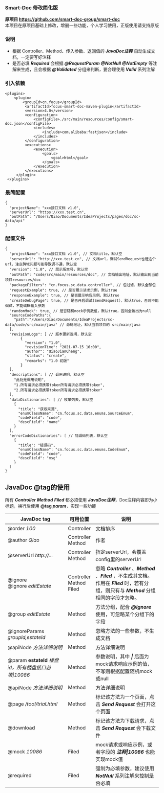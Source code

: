 ### Smart-Doc 修改简化版
**原项目 https://github.com/smart-doc-group/smart-doc**  
本项目在原项目基础上修改，增删一些功能，个人学习使用，正版使用请支持原版

### 说明
* 根据 Controller、Method、传入参数、返回值的 ***JavaDoc注释***
  自动生成文档，一定要写好注释
* 是否必填 ***Required*** 会根据 ***@RequestParam*** ***@NotNull***
  ***@NotEmpty*** 等注解来生成，且会根据 ***@Validated***
  分组来判断，要合理使用 ***Valid*** 系列注解

### 引入依赖
```
<plugins>
    <plugin>
        <groupId>cn.focus</groupId>
         <artifactId>focus-smart-doc-maven-plugin</artifactId>
         <version>4.0</version>
         <configuration>
             <configFile>./src/main/resources/config/smart-doc.json</configFile>
             <includes>
                 <include>com.alibaba:fastjson</include>
             </includes>
         </configuration>
         <executions>
             <execution>
                 <goals>
                     <goal>html</goal>
                 </goals>
             </execution>
         </executions>
     </plugin>
 </plugins>
```

### 最简配置
```
{
  "projectName": "xxx接口文档 v1.0",
  "serverUrl": "https://xxx.test.cn",
  "outPath": "/Users/Qiao/Documents/IdeaProjects/pages/doc/sc-data/api"
}
```

### 配置文件
```
{
  "projectName": "xxx接口文档 v1.0", // 文档title，默认空
  "serverUrl": "http://xxx.test.cn", // 文档url，调试SendRequest也是这个url，注意跨域问题可能导致调不通，默认空
  "version": "1.0", // 展示版本号，默认空
  "outPath": "code/src/main/resources/doc", // 文档输出地址，默认输出到当前项目resources/doc
  "packageFilters": "cn.focus.sc.data.controller", // 包过滤，默认全部包
  "requestExample": true, // 是否展示请求示例，默认true
  "responseExample": true, // 是否展示响应示例，默认true
  "createDebugPage": true, // 是否开启调试(SendRequest)，默认true，否则不能调试，不能编辑输入参数
  "randomMock": true, // 是否随机mock示例数值，默认true，否则全输出为null
  "sourceCodePaths":{
    "path":"/Users/Qiao/Documents/IdeaProjects/sc-data/code/src/main/java" // 源码地址，默认当前项目的 src/main/java
  },
  "revisionLogs": [ // 版本更新说明，默认空
       {
         "version": "1.0",
         "revisionTime": "2021-07-15 16:00",
         "author": "QiaoJianCheng",
         "status": "create",
         "remarks": "1.0 初版"
       }
  ],
  "descriptions": [ // 调用说明，默认空
    "此处是调用说明",
    "1.所有请求必须携带token所有请求必须携带token",
    "2.所有请求必须携带token所有请求必须携带token"
  ],
  "dataDictionaries": [ // 枚举列表，默认空
    {
      "title": "获取来源",
      "enumClassName": "cn.focus.sc.data.enums.SourceEnum",
      "codeField": "code",
      "descField": "name"
    }
  ],
  "errorCodeDictionaries": [ // 错误码列表，默认空
    {
      "title": "错误码",
      "enumClassName": "cn.focus.sc.data.enums.CodeEnum",
      "codeField": "code",
      "descField": "msg"
    }
  ]
}
```

## JavaDoc @tag的使用
所有 ***Controller*** ***Method*** ***Filed*** 都必须使用
***JavaDoc注释***，Doc注释内容即为小标题，换行后使用 **@tag *param***，实现一些功能

|         JavaDoc tag          |                      可用位置                     |               说明                |
|       ----          |                    ----                       |                 -----            |
| @order *100*         | Controller                                       |  文档排序          |
| @author *Qiao*      | Controller <br> Method                            |  作者             |
| @serverUrl *http://...*      | Controller <br> Method                            |  指定serverUrl，会覆盖config里的serverUrl |
| @ignore <br> @ignore *editEstate* | Controller <br> Method <br> Filed | 忽略 ***Controller*** 、***Method*** 、***Filed*** ，不生成其文档。 <br> 作用在 ***Filed*** 时，若有分组，则只有与 ***Method*** 分组相同的字段才忽略。 |
| @group *editEstate*       | Method                                            | 方法分组，配合 ***@ignore*** 使用，可忽略某个分组下的字段 |
| @ignoreParams *groupId,estateId*         | Method                                       |  忽略方法的一些参数，不生成文档          |
| @apiNode *方法详细说明*         |   Method                                       |  方法详细说明          |
| @param **estateId**  *楼盘id，所有楼盘接口必填\|10086*         |   Method                                       |  参数说明，其中 ***\|*** 后面为mock请求响应示例的值，不写则根据配置随机mock或null          |
| @apiNode *方法详细说明*         |   Method                                       |  方法详细说明          |
| @page */tool/trial.html*         |   Method                                       |  标记该方法为一个页面，点击 ***Send Request*** 会打开这个页面          |
| @download          |   Method                                       |  标记该方法为下载请求，点击 ***Send Request*** 会下载文件          |
| @mock *10086*         |   Filed                                       |  mock请求或响应示例，或者字段的 ***注释\|10086*** 也能实现mock值          |
| @required         |   Filed                                       |  强制为必填参数，建议使用 ***NotNull*** 系列注解来控制是否必填          |

 
 
 
 
 
 
 
 
 
 
 
 
 
 
 